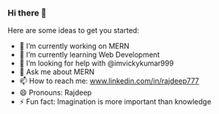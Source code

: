 ### Hi there 👋

<!--
**Rajdeep777/Rajdeep777** is a ✨ _special_ ✨ repository because its `README.md` (this file) appears on your GitHub profile.-->

Here are some ideas to get you started:

- 🔭 I’m currently working on MERN 
- 🌱 I’m currently learning Web Development
- 🤔 I’m looking for help with @imvickykumar999
- 💬 Ask me about MERN
- 📫 How to reach me: www.linkedin.com/in/rajdeep777
- 😄 Pronouns: Rajdeep
- ⚡ Fun fact: Imagination is more important than knowledge


<!-- 👯 I’m looking to collaborate on -->

